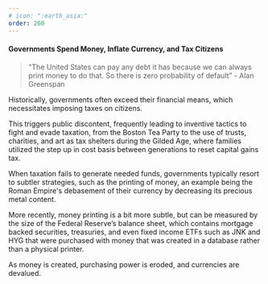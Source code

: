```yaml
---
# icon: ":earth_asia:"
order: 200
---
```


#### Governments Spend Money, Inflate Currency, and Tax Citizens

> "The United States can pay any debt it has because we can always print money to do that. So there is zero probability of default” - Alan Greenspan

Historically, governments often exceed their financial means, which necessitates imposing taxes on citizens.

This triggers public discontent, frequently leading to inventive tactics to fight and evade taxation, from the Boston Tea Party to the use of trusts, charities, and art as tax shelters during the Gilded Age, where families utilized the step up in cost basis between generations to reset capital gains tax.

When taxation fails to generate needed funds, governments typically resort to subtler strategies, such as the printing of money, an example being the Roman Empire's debasement of their currency by decreasing its precious metal content.

More recently, money printing is a bit more subtle, but can be measured by the size of the Federal Reserve’s balance sheet, which contains mortgage backed securities, treasuries, and even fixed income ETFs such as JNK and HYG that were purchased with money that was created in a database rather than a physical printer.

As money is created, purchasing power is eroded, and currencies are devalued.
